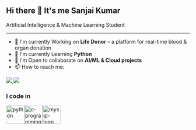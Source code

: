 ## Hi there 👋 It's me Sanjai Kumar

Artificial Intelligence & Machine Learning Student

---

- 🔭 I'm currently Working on **Life Donor** – a platform for real-time blood & organ donation  
- 🌱 I'm currently Learning **Python**  
- 👯 I'm Open to collaborate on **AI/ML & Cloud projects**  
- 📫 How to reach me:

<a href="https://mail.google.com/mail/?view=cm&fs=1&to=sanjaiks05@gmail.com">
  <img src="https://img.shields.io/badge/Gmail-D14836?style=for-the-badge&logo=gmail&logoColor=white" />
</a>
<a href="https://www.linkedin.com/in/sanjai-kumar-s05k06/">
  <img src="https://img.shields.io/badge/LinkedIn-0077B5?style=for-the-badge&logo=linkedin&logoColor=white" />
</a>

### I code in 
<img height="50" width="50" src="https://img.icons8.com/color/48/python--v1.png" alt="python"/><img height="50" width="50" src="https://img.icons8.com/color/48/c-programming.png" alt="c-programming"/><img height="50" width="50" src="https://img.icons8.com/color/48/mysql-logo.png" alt="mysql-logo"/>





